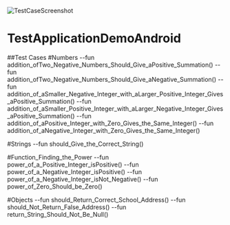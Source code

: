![TestCaseScreenshot](https://user-images.githubusercontent.com/48413830/131989661-94fba016-10e9-45df-a616-012f5cdcac4d.png)
# TestApplicationDemoAndroid

##Test Cases
#Numbers
--fun addition_ofTwo_Negative_Numbers_Should_Give_aPositive_Summation()
--fun addition_ofTwo_Negative_Numbers_Should_Give_aNegative_Summation()
--fun addition_of_aSmaller_Negative_Integer_with_aLarger_Positive_Integer_Gives_aPositive_Summation()
--fun addition_of_aSmaller_Positive_Integer_with_aLarger_Negative_Integer_Gives_aPositive_Summation()
--fun addition_of_aPositive_Integer_with_Zero_Gives_the_Same_Integer()
--fun addition_of_aNegative_Integer_with_Zero_Gives_the_Same_Integer()

#Strings
--fun should_Give_the_Correct_String()

#Function_Finding_the_Power
--fun power_of_a_Positive_Integer_isPositive()
--fun power_of_a_Negative_Integer_isPositive()
--fun power_of_a_Negative_Integer_isNot_Negative()
--fun power_of_Zero_Should_be_Zero()

#Objects
--fun should_Return_Correct_School_Address()
--fun should_Not_Return_False_Address()
--fun return_String_Should_Not_Be_Null()
